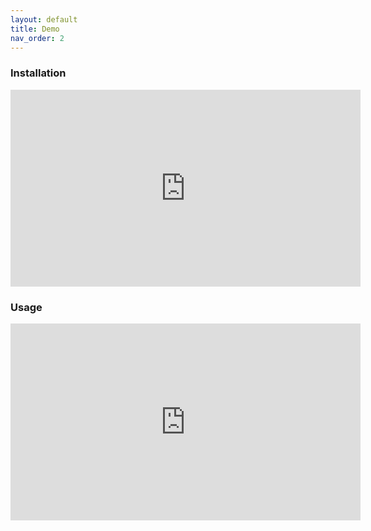 ```yaml
---
layout: default
title: Demo
nav_order: 2
---
```


### Installation 
<iframe width="560" height="315" src="https://www.youtube.com/embed/ZZQUnZs9p4s" title="YouTube video player" frameborder="0" allow="accelerometer; autoplay; clipboard-write; encrypted-media; gyroscope; picture-in-picture" allowfullscreen></iframe>

### Usage
<iframe width="560" height="315" src="https://www.youtube.com/embed/vSkb0kDacjs" title="YouTube video player" frameborder="0" allow="accelerometer; autoplay; clipboard-write; encrypted-media; gyroscope; picture-in-picture" allowfullscreen></iframe> 